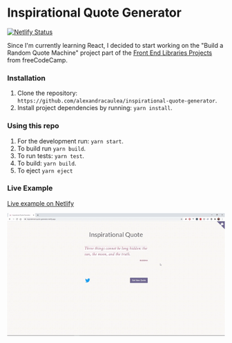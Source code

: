 # Inspirational Quote Generator

[![Netlify Status](https://api.netlify.com/api/v1/badges/f70cf9ce-6382-4884-bacd-72d9b0e4d4ae/deploy-status)](https://app.netlify.com/sites/inspirational-quote-generator/deploys)

Since I'm currently learning React, I decided to start working on the "Build a Random Quote Machine" project part of the [Front End Libraries Projects](https://www.freecodecamp.org/learn/front-end-libraries/front-end-libraries-projects/build-a-random-quote-machine) from freeCodeCamp.

### Installation

1. Clone the repository: `https://github.com/alexandracaulea/inspirational-quote-generator`.
2. Install project dependencies by running: `yarn install`.

### Using this repo

1. For the development run: `yarn start`.
2. To build run `yarn build`.
3. To run tests: `yarn test`.
4. To build: `yarn build`.
5. To eject `yarn eject`

### Live Example

[Live example on Netlify](https://inspirational-quote-generator.netlify.app/)

![](inspirational-quote-generator.gif)
